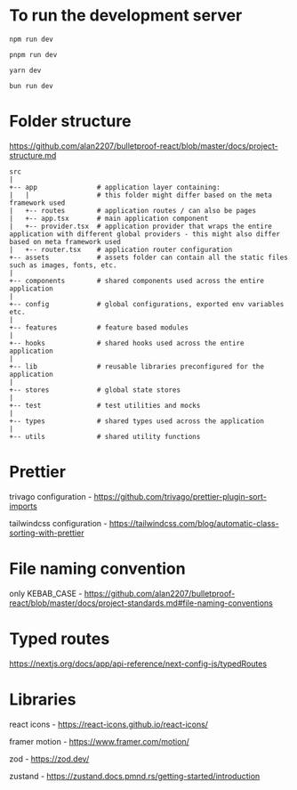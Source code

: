 # To run the development server

```
npm run dev

pnpm run dev

yarn dev

bun run dev
```

# Folder structure

https://github.com/alan2207/bulletproof-react/blob/master/docs/project-structure.md

```
src
|
+-- app               # application layer containing:
|   |                 # this folder might differ based on the meta framework used
|   +-- routes        # application routes / can also be pages
|   +-- app.tsx       # main application component
|   +-- provider.tsx  # application provider that wraps the entire application with different global providers - this might also differ based on meta framework used
|   +-- router.tsx    # application router configuration
+-- assets            # assets folder can contain all the static files such as images, fonts, etc.
|
+-- components        # shared components used across the entire application
|
+-- config            # global configurations, exported env variables etc.
|
+-- features          # feature based modules
|
+-- hooks             # shared hooks used across the entire application
|
+-- lib               # reusable libraries preconfigured for the application
|
+-- stores            # global state stores
|
+-- test              # test utilities and mocks
|
+-- types             # shared types used across the application
|
+-- utils             # shared utility functions
```

# Prettier

trivago configuration - https://github.com/trivago/prettier-plugin-sort-imports

tailwindcss configuration - https://tailwindcss.com/blog/automatic-class-sorting-with-prettier

# File naming convention

only KEBAB_CASE - https://github.com/alan2207/bulletproof-react/blob/master/docs/project-standards.md#file-naming-conventions

# Typed routes

https://nextjs.org/docs/app/api-reference/next-config-js/typedRoutes

# Libraries

react icons - https://react-icons.github.io/react-icons/

framer motion - https://www.framer.com/motion/

zod - https://zod.dev/

zustand - https://zustand.docs.pmnd.rs/getting-started/introduction
